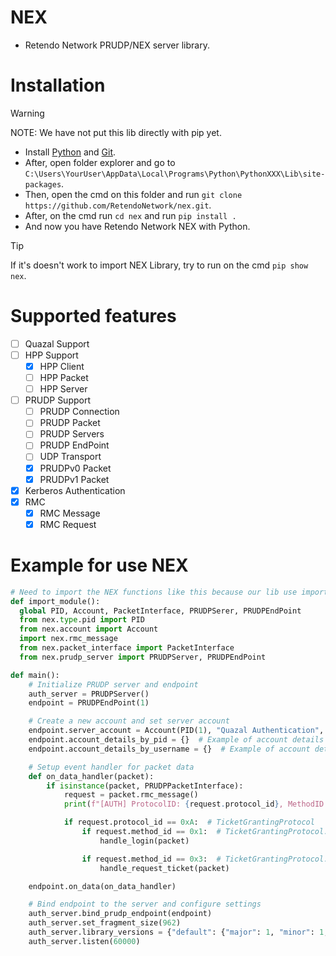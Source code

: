 # NEX
- Retendo Network PRUDP/NEX server library.

# Installation
> [!WARNING]
> NOTE: We have not put this lib directly with pip yet.
- Install [Python](https://www.python.org/downloads/) and [Git](https://git-scm.com/downloads/).
- After, open folder explorer and go to `C:\Users\YourUser\AppData\Local\Programs\Python\PythonXXX\Lib\site-packages`.
- Then, open the cmd on this folder and run `git clone https://github.com/RetendoNetwork/nex.git`.
- After, on the cmd run `cd nex` and run `pip install .`
- And now you have Retendo Network NEX with Python.
> [!TIP]  
> If it's doesn't work to import NEX Library, try to run on the cmd `pip show nex`.

# Supported features
- [ ] Quazal Support
- [ ] HPP Support
  - [x] HPP Client
  - [ ] HPP Packet
  - [ ] HPP Server
- [ ] PRUDP Support
  - [ ] PRUDP Connection
  - [ ] PRUDP Packet
  - [ ] PRUDP Servers
  - [ ] PRUDP EndPoint
  - [ ] UDP Transport
  - [x] PRUDPv0 Packet
  - [x] PRUDPv1 Packet
- [x] Kerberos Authentication
- [x] RMC
  - [x] RMC Message
  - [x] RMC Request

# Example for use NEX
```py
# Need to import the NEX functions like this because our lib use import_module function for don't have an error called 'Import Circular'.
def import_module():
  global PID, Account, PacketInterface, PRUDPSerer, PRUDPEndPoint
  from nex.type.pid import PID
  from nex.account import Account
  import nex.rmc_message
  from nex.packet_interface import PacketInterface
  from nex.prudp_server import PRUDPServer, PRUDPEndPoint

def main():
    # Initialize PRUDP server and endpoint
    auth_server = PRUDPServer()
    endpoint = PRUDPEndPoint(1)

    # Create a new account and set server account
    endpoint.server_account = Account(PID(1), "Quazal Authentication", "password")
    endpoint.account_details_by_pid = {}  # Example of account details by PID
    endpoint.account_details_by_username = {}  # Example of account details by username

    # Setup event handler for packet data
    def on_data_handler(packet):
        if isinstance(packet, PRUDPPacketInterface):
            request = packet.rmc_message()
            print(f"[AUTH] ProtocolID: {request.protocol_id}, MethodID: {request.method_id}")

            if request.protocol_id == 0xA:  # TicketGrantingProtocol
                if request.method_id == 0x1:  # TicketGrantingProtocol::Login
                    handle_login(packet)

                if request.method_id == 0x3:  # TicketGrantingProtocol::RequestTicket
                    handle_request_ticket(packet)

    endpoint.on_data(on_data_handler)

    # Bind endpoint to the server and configure settings
    auth_server.bind_prudp_endpoint(endpoint)
    auth_server.set_fragment_size(962)
    auth_server.library_versions = {"default": {"major": 1, "minor": 1, "patch": 0}}
    auth_server.listen(60000)
```